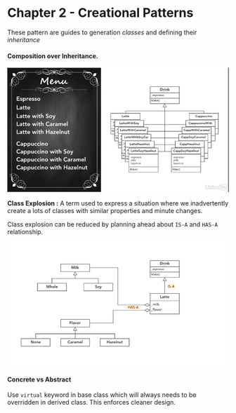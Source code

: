 # Chapter 2 - Creational Patterns

These pattern are guides to generation _classes_ and defining their _inheritance_

#### Composition over Inheritance.

![Class Explosion](./images/Class_Explosion_001.png)

**Class Explosion :** A term used to express a situation where we inadvertently create a 
lots of classes with similar properties and minute changes. 

Class explosion can be reduced by planning ahead about `IS-A` and `HAS-A` relationship.

![Class Explosion Corrected](./images/Class_Explosion_002.png)

#### Concrete vs Abstract

Use `virtual` keyword in base class which will always needs to be overridden in derived class.
This enforces cleaner design.
